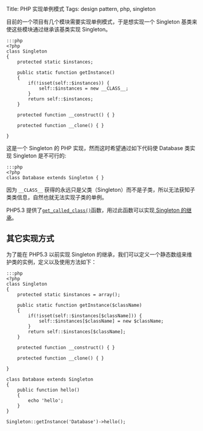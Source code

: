 Title: PHP 实现单例模式
Tags: design pattern, php, singleton

目前的一个项目有几个模块需要实现单例模式，于是想实现一个 Singleton 基类来使这些模块通过继承该基类实现 Singleton。

<!-- more -->

    :::php
    <?php
    class Singleton
    {
        protected static $instances;

        public static function getInstance()
        {
            if(!isset(self::$instances)) {
                self::$instances = new __CLASS__;
            }
            return self::$instances;
        }

        protected function __construct() { }

        protected function __clone() { }

    }

这是一个 Singleton 的 PHP 实现，然而这时希望通过如下代码使 Database 类实现 Singleton 是不可行的:

    :::php
    <?php
    class Database extends Singleton { }

因为 `__CLASS__` 获得的永远只是父类（Singleton）而不是子类，所以无法获知子类类信息，自然也就无法实现子类的单例。

PHP5.3 提供了[`get_called_class()`](http://cn.php.net/manual/en/function.get-called-class.php)函数，用过此函数可以实现[ Singleton 的继承](http://www.xinze.me/php-%E5%8F%AF%E7%BB%A7%E6%89%BF%E7%9A%84%E5%8D%95%E4%BE%8B%E6%A8%A1%E5%BC%8F%E4%BE%8B%E5%AD%90-singleton/)。</p>

## 其它实现方式
为了能在 PHP5.3 以前实现 Singleton 的继承，我们可以定义一个静态数组来维护类的实例，定义以及使用方法如下：

    :::php
    <?php
    class Singleton
    {
        protected static $instances = array();

        public static function getInstance($className)
        {
            if(!isset(self::$instances[$className])) {
                self::$instances[$className] = new $className;
            }
            return self::$instances[$className];
        }

        protected function __construct() { }

        protected function __clone() { }

    }

    class Database extends Singleton
    {
        public function hello()
        {
            echo 'hello';
        }
    }

    Singleton::getInstance('Database')->hello();
